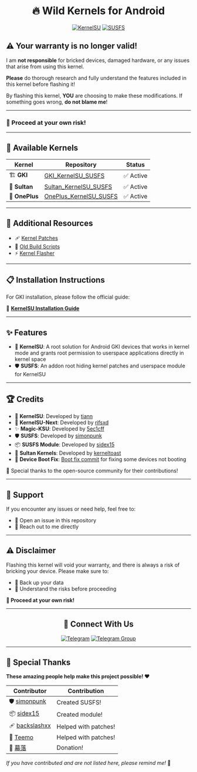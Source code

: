 <div align="center">

# 🔥 Wild Kernels for Android

[![KernelSU](https://img.shields.io/badge/KernelSU-Supported-green)](https://kernelsu.org/)
[![SUSFS](https://img.shields.io/badge/SUSFS-Integrated-orange)](https://gitlab.com/simonpunk/susfs4ksu)

</div>

## ⚠️ Your warranty is no longer valid!

I am **not responsible** for bricked devices, damaged hardware, or any issues that arise from using this kernel.

**Please** do thorough research and fully understand the features included in this kernel before flashing it!

By flashing this kernel, **YOU** are choosing to make these modifications. If something goes wrong, **do not blame me**!

---

### 🚨 Proceed at your own risk!

---

## 🔧 Available Kernels

| Kernel | Repository | Status |
|--------|------------|--------|
| 🏗️ **GKI** | [GKI_KernelSU_SUSFS](https://github.com/WildKernels/GKI_KernelSU_SUSFS) | ✅ Active |
| 👑 **Sultan** | [Sultan_KernelSU_SUSFS](https://github.com/WildKernels/Sultan_KernelSU_SUSFS) | ✅ Active |
| 📱 **OnePlus** | [OnePlus_KernelSU_SUSFS](https://github.com/WildKernels/OnePlus_KernelSU_SUSFS) | ✅ Active |

---

## 🔗 Additional Resources

- 🩹 [Kernel Patches](https://github.com/WildKernels/kernel_patches)
- 📜 [Old Build Scripts](https://github.com/TheWildJames/kernel_build_scripts)
- ⚡ [Kernel Flasher](https://github.com/fatalcoder524/KernelFlasher)

---

## 📋 Installation Instructions

For GKI installation, please follow the official guide:

📖 **[KernelSU Installation Guide](https://kernelsu.org/guide/installation.html)**

---

## ✨ Features

- 🔐 **KernelSU**: A root solution for Android GKI devices that works in kernel mode and grants root permission to userspace applications directly in kernel space
- 🛡️ **SUSFS**: An addon root hiding kernel patches and userspace module for KernelSU

---

## 🏆 Credits

- 🔐 **KernelSU**: Developed by [tiann](https://github.com/tiann/KernelSU)
- 🚀 **KernelSU-Next**: Developed by [rifsxd](https://github.com/KernelSU-Next/KernelSU-Next)
- ✨ **Magic-KSU**: Developed by [5ec1cff](https://github.com/5ec1cff/KernelSU)
- 🛡️ **SUSFS**: Developed by [simonpunk](https://gitlab.com/simonpunk/susfs4ksu.git)
- 📦 **SUSFS Module**: Developed by [sidex15](https://github.com/sidex15)
- 👑 **Sultan Kernels**: Developed by [kerneltoast](https://github.com/kerneltoast)
- 🔧 **Device Boot Fix**: [Boot fix commit](https://github.com/Anything-at-25-00/android_kernel_common_android12-5.10/commit/2476d262b597fe8af82cfb7aaf96676f51c6b4ed) for fixing some devices not booting

🙏 Special thanks to the open-source community for their contributions!

---

## 💬 Support

If you encounter any issues or need help, feel free to:
- 🐛 Open an issue in this repository
- 💬 Reach out to me directly

---

## ⚠️ Disclaimer

Flashing this kernel will void your warranty, and there is always a risk of bricking your device. Please make sure to:
- 💾 Back up your data
- 🧠 Understand the risks before proceeding

**🚨 Proceed at your own risk!**

---

<div align="center">

## 📱 Connect With Us

[![Telegram](https://img.shields.io/badge/Telegram-TheWildJames-blue?logo=telegram)](https://t.me/TheWildJames)
[![Telegram Group](https://img.shields.io/badge/Telegram-Wild__Kernels-blue?logo=telegram)](https://t.me/Wild_Kernels)

</div>

---

## 🌟 Special Thanks

**These amazing people help make this project possible! ❤️**

| Contributor | Contribution |
|-------------|-------------|
| 🛡️ [simonpunk](https://gitlab.com/simonpunk/susfs4ksu.git) | Created SUSFS! |
| 📦 [sidex15](https://github.com/sidex15) | Created module! |
| 🩹 [backslashxx](https://github.com/backslashxx) | Helped with patches! |
| 🔧 [Teemo](https://github.com/liqideqq) | Helped with patches! |
| 💝 [幕落](https://github.com/MuLuo688) | Donation! |

*If you have contributed and are not listed here, please remind me!* 🙏
